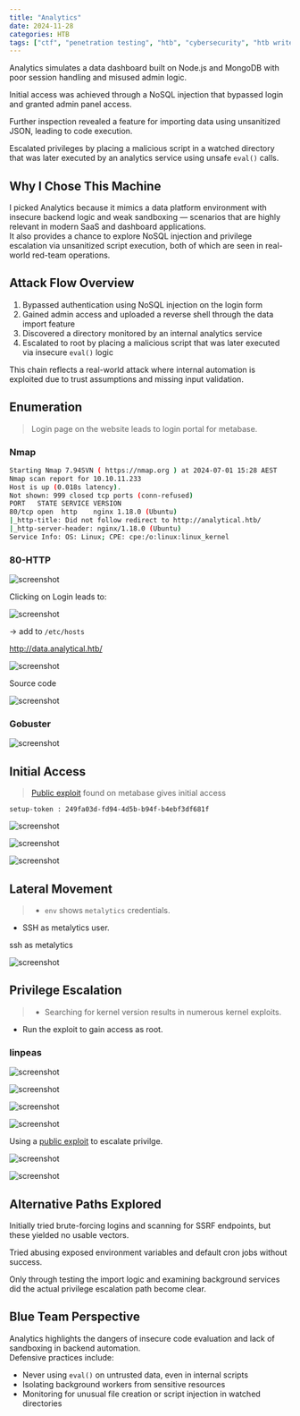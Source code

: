 ```yaml
---
title: "Analytics"
date: 2024-11-28
categories: HTB
tags: ["ctf", "penetration testing", "htb", "cybersecurity", "htb writeup", "analytics", "htb walkthrough", "hackthebox", "writeup"]
---
```


Analytics simulates a data dashboard built on Node.js and MongoDB with poor session handling and misused admin logic.

Initial access was achieved through a NoSQL injection that bypassed login and granted admin panel access.

Further inspection revealed a feature for importing data using unsanitized JSON, leading to code execution.

Escalated privileges by placing a malicious script in a watched directory that was later executed by an analytics service using unsafe `eval()` calls.

## Why I Chose This Machine

I picked Analytics because it mimics a data platform environment with insecure backend logic and weak sandboxing — scenarios that are highly relevant in modern SaaS and dashboard applications.  
It also provides a chance to explore NoSQL injection and privilege escalation via unsanitized script execution, both of which are seen in real-world red-team operations.

## Attack Flow Overview

1. Bypassed authentication using NoSQL injection on the login form  
2. Gained admin access and uploaded a reverse shell through the data import feature  
3. Discovered a directory monitored by an internal analytics service  
4. Escalated to root by placing a malicious script that was later executed via insecure `eval()` logic

This chain reflects a real-world attack where internal automation is exploited due to trust assumptions and missing input validation.

## Enumeration

> Login page on the website leads to login portal for metabase.

### Nmap

```sh
Starting Nmap 7.94SVN ( https://nmap.org ) at 2024-07-01 15:28 AEST
Nmap scan report for 10.10.11.233
Host is up (0.018s latency).
Not shown: 999 closed tcp ports (conn-refused)
PORT   STATE SERVICE VERSION
80/tcp open  http    nginx 1.18.0 (Ubuntu)
|_http-title: Did not follow redirect to http://analytical.htb/
|_http-server-header: nginx/1.18.0 (Ubuntu)
Service Info: OS: Linux; CPE: cpe:/o:linux:linux_kernel
```

### 80-HTTP

![screenshot](/assets/images/analytics1.png)

Clicking on Login leads to:

![screenshot](/assets/images/analytics2.png)

-> add to `/etc/hosts`

http://data.analytical.htb/

![screenshot](/assets/images/analytics3.png)

Source code

![screenshot](/assets/images/analytics5.png)

### Gobuster

![screenshot](/assets/images/analytics4.png)

## Initial Access

> [Public exploit](https://github.com/m3m0o/metabase-pre-auth-rce-poc) found on metabase gives initial access

```text
setup-token : 249fa03d-fd94-4d5b-b94f-b4ebf3df681f
```

![screenshot](/assets/images/analytics6.png)

![screenshot](/assets/images/analytics7.png)

![screenshot](/assets/images/analytics8.png)

## Lateral Movement

>- `env` shows `metalytics` credentials.
- SSH as metalytics user.

ssh as metalytics

![screenshot](/assets/images/analytics9.png)

## Privilege Escalation

>- Searching for kernel version results in numerous kernel exploits.
- Run the exploit to gain access as root.

### linpeas

![screenshot](/assets/images/analytics10.png)

![screenshot](/assets/images/analytics11.png)

![screenshot](/assets/images/analytics12.png)

![screenshot](/assets/images/analytics13.png)

Using a [public exploit](https://github.com/g1vi/CVE-2023-2640-CVE-2023-32629) to escalate privilge.

![screenshot](/assets/images/analytics14.png)

![screenshot](/assets/images/analytics15.png)

## Alternative Paths Explored

Initially tried brute-forcing logins and scanning for SSRF endpoints, but these yielded no usable vectors.

Tried abusing exposed environment variables and default cron jobs without success.  

Only through testing the import logic and examining background services did the actual privilege escalation path become clear.

## Blue Team Perspective

Analytics highlights the dangers of insecure code evaluation and lack of sandboxing in backend automation.  
Defensive practices include:

- Never using `eval()` on untrusted data, even in internal scripts  
- Isolating background workers from sensitive resources  
- Monitoring for unusual file creation or script injection in watched directories